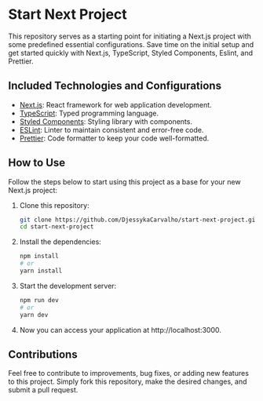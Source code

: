 # Start Next Project

This repository serves as a starting point for initiating a Next.js project with some predefined essential configurations. Save time on the initial setup and get started quickly with Next.js, TypeScript, Styled Components, Eslint, and Prettier.

## Included Technologies and Configurations

- [Next.js](https://nextjs.org/): React framework for web application development.
- [TypeScript](https://www.typescriptlang.org/): Typed programming language.
- [Styled Components](https://styled-components.com/): Styling library with components.
- [ESLint](https://eslint.org/): Linter to maintain consistent and error-free code.
- [Prettier](https://prettier.io/): Code formatter to keep your code well-formatted.

## How to Use

Follow the steps below to start using this project as a base for your new Next.js project:

1. Clone this repository:

   ```bash
   git clone https://github.com/DjessykaCarvalho/start-next-project.git
   cd start-next-project
   
2. Install the dependencies:
   
   ```bash
   npm install
   # or
   yarn install

3. Start the development server:
   
   ```bash
   npm run dev
   # or
   yarn dev

4. Now you can access your application at http://localhost:3000.

## Contributions

Feel free to contribute to improvements, bug fixes, or adding new features to this project. Simply fork this repository, make the desired changes, and submit a pull request.
